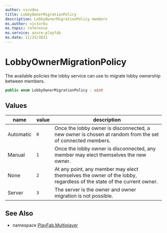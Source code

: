 ```yaml
---
author: vicodex
title: LobbyOwnerMigrationPolicy
description: LobbyOwnerMigrationPolicy members
ms.author: victorku
ms.topic: reference
ms.service: azure-playfab
ms.date: 11/23/2021
---
```


# LobbyOwnerMigrationPolicy

The available policies the lobby service can use to migrate lobby ownership between members.

```csharp
public enum LobbyOwnerMigrationPolicy : uint
```

## Values

| name | value | description |
| --- | --- | --- |
| Automatic | `0` | Once the lobby owner is disconnected, a new owner is chosen at random from the set of connected members. |
| Manual | `1` | Once the lobby owner is disconnected, any member may elect themselves the new owner. |
| None | `2` | At any point, any member may elect themselves the owner of the lobby, regardless of the state of the current owner. |
| Server | `3` | The server is the owner and owner migration is not possible. |

## See Also

* namespace [PlayFab.Multiplayer](../PlayFabMultiplayerSDK.md)

